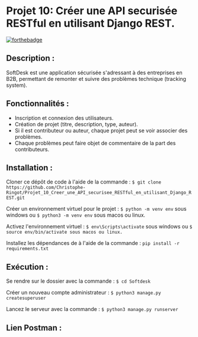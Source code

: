 # Projet 10:  Créer une API securisée RESTful en utilisant Django REST.
[![forthebadge](https://forthebadge.com/images/badges/made-with-python.svg)](https://forthebadge.com)


## Description :


SoftDesk est une application sécurisée s'adressant à des entreprises en B2B, permettant de remonter et suivre des problèmes technique (tracking system).


## Fonctionnalités :


- Inscription et connexion des utilisateurs.
- Création de projet (titre, description, type, auteur).
- Si il est contributeur ou auteur, chaque projet peut se voir associer des problèmes.
- Chaque problèmes peut faire objet de commentaire de la part des contributeurs.


## Installation :


Cloner ce dépôt de code à l'aide de la commande :
```$ git clone https://github.com/Christophe-Ringot/Projet_10_Creer_une_API_securisee_RESTful_en_utilisant_Django_REST.git```

Créer un environnement virtuel pour le projet :
```$ python -m venv env``` sous windows ou ```$ python3 -m venv env``` sous macos ou linux.

Activez l'environnement virtuel :
```$ env\Scripts\activate``` sous windows ou ```$ source env/bin/activate sous macos ou linux.```

Installez les dépendances de à l'aide de la commande :
```pip install -r requirements.txt```


## Exécution :

Se rendre sur le dossier avec la commande :
```$ cd Softdesk```

Créer un nouveau compte administrateur :
```$ python3 manage.py createsuperuser```

Lancez le serveur avec la commande :
```$ python3 manage.py runserver```


## Lien Postman :
